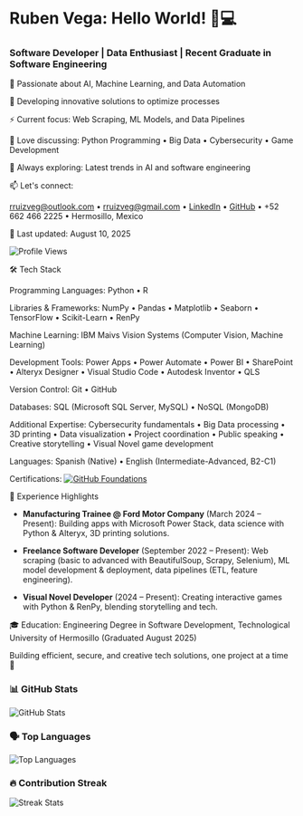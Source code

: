 # Ruben Vega: Hello World! 👋💻

### Software Developer | Data Enthusiast | Recent Graduate in Software Engineering

🧠 Passionate about AI, Machine Learning, and Data Automation

🚀 Developing innovative solutions to optimize processes

⚡ Current focus: Web Scraping, ML Models, and Data Pipelines

💬 Love discussing: Python Programming • Big Data • Cybersecurity • Game Development

🎯 Always exploring: Latest trends in AI and software engineering

📫 Let's connect:

rruizveg@outlook.com • rruizveg@gmail.com • [LinkedIn](https://www.linkedin.com/in/ruben-vega-237791295/) • [GitHub](https://github.com/vegalastname) • +52 662 466 2225 • Hermosillo, Mexico

📆 Last updated: August 10, 2025

![Profile Views](https://komarev.com/ghpvc/?username=vegalastname&color=blue)

🛠️ Tech Stack

Programming Languages: Python • R

Libraries & Frameworks: NumPy • Pandas • Matplotlib • Seaborn • TensorFlow • Scikit-Learn • RenPy

Machine Learning: IBM Maivs Vision Systems (Computer Vision, Machine Learning)

Development Tools: Power Apps • Power Automate • Power BI • SharePoint • Alteryx Designer • Visual Studio Code • Autodesk Inventor • QLS

Version Control: Git • GitHub

Databases: SQL (Microsoft SQL Server, MySQL) • NoSQL (MongoDB)

Additional Expertise: Cybersecurity fundamentals • Big Data processing • 3D printing • Data visualization • Project coordination • Public speaking • Creative storytelling • Visual Novel game development

Languages: Spanish (Native) • English (Intermediate-Advanced, B2-C1)

Certifications: [![GitHub Foundations](https://img.shields.io/badge/GitHub-Foundations-blue?logo=github)](https://www.credly.com/badges/5117de0f-e46b-4f1f-8173-73652d0f366f/public_url)

🌟 Experience Highlights

- **Manufacturing Trainee @ Ford Motor Company** (March 2024 – Present): Building apps with Microsoft Power Stack, data science with Python & Alteryx, 3D printing solutions.

- **Freelance Software Developer** (September 2022 – Present): Web scraping (basic to advanced with BeautifulSoup, Scrapy, Selenium), ML model development & deployment, data pipelines (ETL, feature engineering).

- **Visual Novel Developer** (2024 – Present): Creating interactive games with Python & RenPy, blending storytelling and tech.

🎓 Education: Engineering Degree in Software Development, Technological University of Hermosillo (Graduated August 2025)

Building efficient, secure, and creative tech solutions, one project at a time 🚀

### 📊 GitHub Stats
![GitHub Stats](https://github-readme-stats.vercel.app/api?username=vegalastname&show_icons=true&theme=radical)

### 🗣️ Top Languages
![Top Languages](https://github-readme-stats.vercel.app/api/top-langs/?username=vegalastname&layout=compact&theme=radical)

### 🔥 Contribution Streak
![Streak Stats](https://streak-stats.demolab.com/?user=vegalastname&theme=radical)
